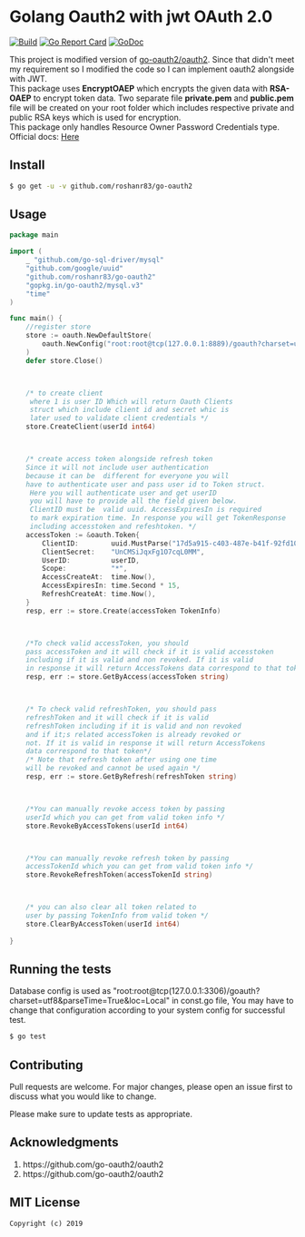 # Golang Oauth2 with jwt OAuth 2.0
[![Build][Build-Status-Image]][Build-Status-Url] [![Go Report Card](https://goreportcard.com/badge/github.com/roshanr83/goOauth2?branch=master)](https://goreportcard.com/report/github.com/roshanr83/goOauth2) [![GoDoc][godoc-image]][godoc-url]

This project is modified version of [go-oauth2/oauth2](https://github.com/go-oauth2/oauth2). Since that didn't meet my requirement so I modified the code so I can implement oauth2 alongside with JWT.
<br>
This package uses <b>EncryptOAEP</b> which encrypts the given data with <b>RSA-OAEP</b> to encrypt token data. Two separate file <b>private.pem</b> and <b>public.pem</b> file will be created on your root folder which includes respective private and public RSA keys which is used for encryption.
<br>
This package only handles Resource Owner Password Credentials type.
<br>
Official docs: [Here](https://godoc.org/github.com/roshanr83/goOauth2)

## Install

``` bash
$ go get -u -v github.com/roshanr83/go-oauth2
```

## Usage

``` go
package main

import (
	_ "github.com/go-sql-driver/mysql"
	"github.com/google/uuid"
	"github.com/roshanr83/go-oauth2"
	"gopkg.in/go-oauth2/mysql.v3"
	"time"
)

func main() {
	//register store
	store := oauth.NewDefaultStore(
		oauth.NewConfig("root:root@tcp(127.0.0.1:8889)/goauth?charset=utf8&parseTime=True&loc=Local"),
	)
	defer store.Close()



	/* to create client
	 where 1 is user ID Which will return Oauth Clients
	 struct which include client id and secret whic is
	 later used to validate client credentials */
	store.CreateClient(userId int64)



	/* create access token alongside refresh token
	Since it will not include user authentication
	because it can be  different for everyone you will
	have to authenticate user and pass user id to Token struct.
	 Here you will authenticate user and get userID
	 you will have to provide all the field given below.
	 ClientID must be  valid uuid. AccessExpiresIn is required
	 to mark expiration time. In response you will get TokenResponse
	 including accesstoken and refeshtoken. */
	accessToken := &oauth.Token{
		ClientID:        uuid.MustParse("17d5a915-c403-487e-b41f-92fd1074bd30"),
		ClientSecret:    "UnCMSiJqxFg1O7cqL0MM",
		UserID:          userID,
		Scope:           "*",
		AccessCreateAt:  time.Now(),
		AccessExpiresIn: time.Second * 15,
		RefreshCreateAt: time.Now(),
	}
	resp, err := store.Create(accessToken TokenInfo)



	/*To check valid accessToken, you should
	pass accessToken and it will check if it is valid accesstoken
	including if it is valid and non revoked. If it is valid
	in response it will return AccessTokens data correspond to that token */
	resp, err := store.GetByAccess(accessToken string)



	/* To check valid refreshToken, you should pass
	refreshToken and it will check if it is valid
	refreshToken including if it is valid and non revoked
	and if it;s related accessToken is already revoked or
	not. If it is valid in response it will return AccessTokens
	data correspond to that token*/
	/* Note that refresh token after using one time
	will be revoked and cannot be used again */
	resp, err := store.GetByRefresh(refreshToken string)



	/*You can manually revoke access token by passing
	userId which you can get from valid token info */
	store.RevokeByAccessTokens(userId int64)



	/*You can manually revoke refresh token by passing
	accessTokenId which you can get from valid token info */
	store.RevokeRefreshToken(accessTokenId string)



	/* you can also clear all token related to
	user by passing TokenInfo from valid token */
	store.ClearByAccessToken(userId int64)
	
}


```

## Running the tests
Database config is used as "root:root@tcp(127.0.0.1:3306)/goauth?charset=utf8&parseTime=True&loc=Local" in const.go file, You may have to change that configuration according to your system config for successful test.

``` bash
$ go test
```

## Contributing
Pull requests are welcome. For major changes, please open an issue first to discuss what you would like to change.

Please make sure to update tests as appropriate.


## Acknowledgments
<ol>
<li> https://github.com/go-oauth2/oauth2 </li>
<li>https://github.com/go-oauth2/oauth2</li>
</ol>



## MIT License

```
Copyright (c) 2019
```

[Build-Status-Url]: https://travis-ci.org/roshanr83/goOauth2
[Build-Status-Image]: https://travis-ci.org/roshanr83/goOauth2.svg?branch=master
[godoc-url]: https://godoc.org/github.com/roshanr83/goOauth2
[godoc-image]: https://godoc.org/github.com/roshanr83/goOauth2?status.svg
